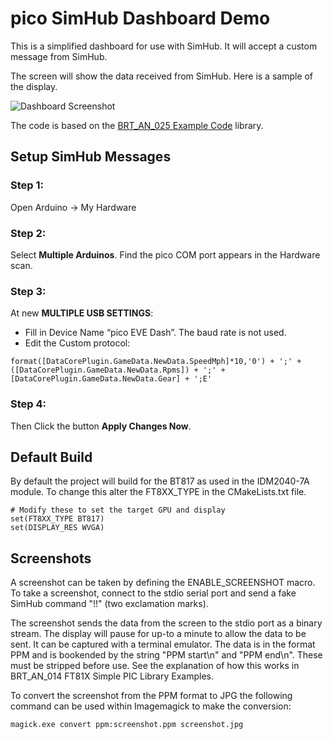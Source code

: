 # pico SimHub Dashboard Demo

This is a simplified dashboard for use with SimHub. It will accept a custom message from SimHub.

The screen will show the data received from SimHub. Here is a sample of the display.

![Dashboard Screenshot](./dash.jpg)

The code is based on the [BRT_AN_025 Example Code](https://github.com/Bridgetek/EVE-MCU-BRT_AN_025-Example-Pico) library.

## Setup SimHub Messages

### Step 1: 
Open Arduino -> My Hardware

### Step 2: 
Select **Multiple Arduinos**. Find the pico COM port appears in the Hardware scan.

### Step 3: 
At new **MULTIPLE USB SETTINGS**:
 * Fill in Device Name “pico EVE Dash”. The baud rate is not used.
 * Edit the Custom protocol:
```
format([DataCorePlugin.GameData.NewData.SpeedMph]*10,'0') + ';' +
([DataCorePlugin.GameData.NewData.Rpms]) + ';' +
[DataCorePlugin.GameData.NewData.Gear] + ';E'
```
### Step 4: 
Then Click the button **Apply Changes Now**.

## Default Build
By default the project will build for the BT817 as used in the IDM2040-7A module. To change this alter the FT8XX_TYPE in the CMakeLists.txt file.

```
# Modify these to set the target GPU and display
set(FT8XX_TYPE BT817)
set(DISPLAY_RES WVGA)
```

## Screenshots

A screenshot can be taken by defining the ENABLE_SCREENSHOT macro. To take a screenshot, connect to the stdio serial port and send a fake SimHub command "!!" (two exclamation marks). 

The screenshot sends the data from the screen to the stdio port as a binary stream. The display will pause for up-to a minute to allow the data to be sent. It can be captured with a terminal emulator. The data is in the format PPM and is bookended by the string "PPM start\n" and "PPM end\n". These must be stripped before use. See the explanation of how this works in BRT_AN_014 FT81X Simple PIC Library Examples.

To convert the screenshot from the PPM format to JPG the following command can be used within Imagemagick to make the conversion:
```
magick.exe convert ppm:screenshot.ppm screenshot.jpg
```
